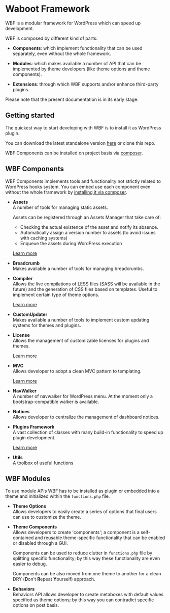 # Waboot Framework

WBF is a modular framework for WordPress which can speed up development.

WBF is composed by different kind of parts: 

- **Components**: which implement functionality that can be used separately, even without the whole framework.

- **Modules**: which makes available a number of API that can be implemented by theme developers (like theme options and theme components).

- **Extensions**: through which WBF supports and\or enhance third-party plugins.

Please note that the present documentation is in its early stage.

## Getting started

The quickest way to start developing with WBF is to install it as WordPress plugin.

You can download the latest standalone version [here](http://update.waboot.org/resource/get/plugin/wbf) or clone this repo.

WBF Components can be installed on project basis via [composer](https://packagist.org/search/?q=wbf).

## WBF Components

WBF Components implements tools and functionality not strictly related to WordPress hooks system. You can embed use each component even without the whole framework by [installing it via composer](https://packagist.org/search/?q=wbf).

- **Assets**  
A number of tools for managing static assets.

    Assets can be registered through an Assets Manager that take care of:
    - Checking the actual existence of the asset and notify its absence.
    - Automatically assign a version number to assets (to avoid issues with caching systems)
    - Enqueue the assets during WordPress execution
    
    [Learn more](https://github.com/wagaweb/wbf/tree/master/src/components/assets)

- **Breadcrumb**  
Makes available a number of tools for managing breadcrumbs.

- **Compiler**  
Allows the live compilations of LESS files (SASS will be available in the future) and the generation of CSS files based on templates. Useful to implement certain type of theme options.

    [Learn more](https://github.com/wagaweb/wbf/tree/master/src/components/compiler)

- **CustomUpdater**  
Makes available a number of tools to implement custom updating systems for themes and plugins.

- **License**  
Allows the management of customizable licenses for plugins and themes.
 
    [Learn more](https://github.com/wagaweb/wbf/tree/master/src/components/license) 
 
- **MVC**  
Allows developer to adopt a clean MVC pattern to templating.

    [Learn more](https://github.com/wagaweb/wbf/tree/master/src/components/mvc)

- **NavWalker**  
A number of navwalker for WordPress menu. At the moment only a bootstrap-compatible walker is available.

- **Notices**  
Allows developer to centralize the management of dashboard notices.

- **Plugins Framework**  
A vast collection of classes with many build-in functionality to speed up plugin development.

    [Learn more](https://github.com/wagaweb/wbf/tree/master/src/components/pluginsframework)

- **Utils**  
A toolbox of useful functions

## WBF Modules

To use module APIs WBF has to be installed as plugin or embedded into a theme and initialized within the `functions.php` file.

- **Theme Options**  
Allows developers to easily create a series of options that final users can use to customize the theme.

- **Theme Components**  
Allows developers to create 'components'; a component is a self-contained and reusable theme-specific functionality that can be enabled or disabled through a GUI.  
 
    Components can be used to reduce clutter in `functions.php` file by splitting specific functionality; by this way these functionality are even easier to debug.
     
     Components can be also moved from one theme to another for a clean DRY (**D**on't **R**epeat **Y**ourself) approach.
     
- **Behaviors**  
Behaviors API allows developer to create metaboxes with default values specified as theme options; by this way you can contradict specific options on post basis.